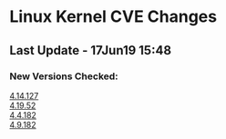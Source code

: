 
# **Linux Kernel CVE Changes**

## Last Update - 17Jun19 15:48

### **New Versions Checked:**

[4.14.127](streams/4.14)  
[4.19.52](streams/4.19)  
[4.4.182](streams/4.4)  
[4.9.182](streams/4.9)  


